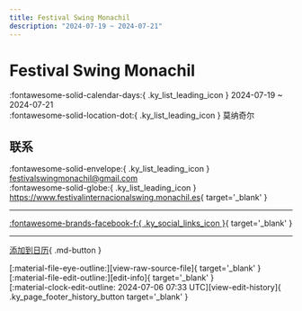 ```yaml
---
title: Festival Swing Monachil
description: "2024-07-19 ~ 2024-07-21"
---
```


# Festival Swing Monachil 

:fontawesome-solid-calendar-days:{ .ky_list_leading_icon } 2024-07-19 ~ 2024-07-21  
:fontawesome-solid-location-dot:{ .ky_list_leading_icon } 莫纳奇尔  

## 联系

:fontawesome-solid-envelope:{ .ky_list_leading_icon } <festivalswingmonachil@gmail.com>  
:fontawesome-solid-globe:{ .ky_list_leading_icon } <https://www.festivalinternacionalswing.monachil.es>{ target='_blank' }  

---

 [:fontawesome-brands-facebook-f:{ .ky_social_links_icon }](https://www.facebook.com/FestivaldeSwingMonachil){ target='_blank' }

---

[添加到日历](https://swing.news/ics/zh-Hans/2024/es/festival-swing-monachil-2024.ics){ .md-button }

<div class="ky_page_footer" markdown>
<div class="ky_page_footer_trailing" markdown="span">
[:material-file-eye-outline:][view-raw-source-file]{ target='_blank' }
[:material-file-edit-outline:][edit-info]{ target='_blank' }
</div>
<div class="ky_page_footer_leading" markdown="span">
[:material-clock-edit-outline: 2024-07-06 07:33 UTC][view-edit-history]{ .ky_page_footer_history_button target='_blank' }
</div>
</div>

[view-raw-source-file]: https://github.com/swingdance/events/blob/main/2024/es/festival-swing-monachil-2024.json "查看原始源文件"
[edit-info]: https://github.com/swingdance/events/issues/new?assignees=&labels=update+event&projects=&template=03-update_entity.yml&title=%5B2024%2Fes%5D%20Festival%20Swing%20Monachil&region=es&year=2024&id=festival-swing-monachil-2024&name=Festival%20Swing%20Monachil&org_id= "编辑信息"

[view-edit-history]: https://github.com/swingdance/events/commits/main/2024/es/festival-swing-monachil-2024.json "查看编辑历史"
